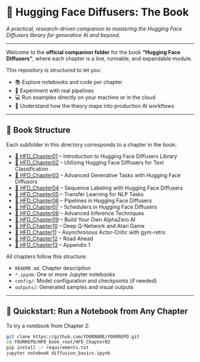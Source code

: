 # 📘 Hugging Face Diffusers: The Book

_A practical, research-driven companion to mastering the Hugging Face Diffusers library for generative AI and beyond._

---

Welcome to the **official companion folder** for the book **“Hugging Face Diffusers”**, where each chapter is a live, runnable, and expandable module.

This repository is structured to let you:

- 📚 Explore notebooks and code per chapter  
- 🔁 Experiment with real pipelines  
- 💻 Run examples directly on your machine or in the cloud  
- 🧠 Understand how the theory maps into production AI workflows  

---

## 🧠 Book Structure

Each subfolder in this directory corresponds to a chapter in the book:

- [📁 HFD_Chapter01](./HFD_Chapter01) – Introduction to Hugging Face Diffusers Library  
- [📁 HFD_Chapter02](./HFD_Chapter02) – Utilizing Hugging Face Diffusers for Text Classification  
- [📁 HFD_Chapter03](./HFD_Chapter03) – Advanced Generative Tasks with Hugging Face Diffusors  
- [📁 HFD_Chapter04](./HFD_Chapter04) – Sequence Labeling with Hugging Face Diffusers  
- [📁 HFD_Chapter05](./HFD_Chapter05) – Transfer Learning for NLP Tasks  
- [📁 HFD_Chapter06](./HFD_Chapter06) – Pipelines in Hugging Face Diffusers  
- [📁 HFD_Chapter07](./HFD_Chapter07) – Schedulers in Hugging Face Diffusers
- [📁 HFD_Chapter08](./HFD_Chapter08) – Advanced Inference Techniques  
- [📁 HFD_Chapter09](./HFD_Chapter09) – Build Your Own AlphaZero AI  
- [📁 HFD_Chapter10](./HFD_Chapter10) – Deep Q-Network and Atari Game  
- [📁 HFD_Chapter11](./HFD_Chapter11) – Asynchronous Actor-Critic with gym-retro  
- [📁 HFD_Chapter12](./HFD_Chapter12) – Road Ahead  
- [📁 HFD_Chapter13](./HFD_Appendix1) – Appendix 1  


All chapters follow this structure:

- `README.md`: Chapter description  
- `*.ipynb`: One or more Jupyter notebooks  
- `config/`: Model configuration and checkpoints (if needed)  
- `outputs/`: Generated samples and visual outputs  

---

## 🚀 Quickstart: Run a Notebook from Any Chapter

To try a notebook from Chapter 2:

```bash
git clone https://github.com/YOURNAME/YOURREPO.git
cd YOURREPO/HFD_book_root/HFD_Chapter02
pip install -r requirements.txt
jupyter notebook diffusion_basics.ipynb
```
